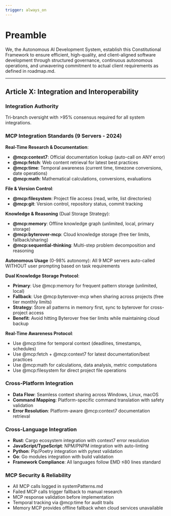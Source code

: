 ```yaml
---
trigger: always_on
---
```


# Preamble

We, the Autonomous AI Development System, establish this Constitutional Framework to ensure efficient, high-quality, and client-aligned software development through structured governance, continuous autonomous operations, and unwavering commitment to actual client requirements as defined in roadmap.md.

---

## Article X: Integration and Interoperability

### Integration Authority
Tri-branch oversight with >95% consensus required for all system integrations.

### MCP Integration Standards (9 Servers - 2024)
**Real-Time Research & Documentation**:
- **@mcp:context7**: Official documentation lookup (auto-call on ANY error)
- **@mcp:fetch**: Web content retrieval for latest best practices
- **@mcp:time**: Temporal awareness (current time, timezone conversions, date operations)
- **@mcp:math**: Mathematical calculations, conversions, evaluations

**File & Version Control**:
- **@mcp:filesystem**: Project file access (read, write, list directories)
- **@mcp:git**: Version control, repository status, commit tracking

**Knowledge & Reasoning** (Dual Storage Strategy):
- **@mcp:memory**: Offline knowledge graph (unlimited, local, primary storage)
- **@mcp:byterover-mcp**: Cloud knowledge storage (free tier limits, fallback/sharing)
- **@mcp:sequential-thinking**: Multi-step problem decomposition and reasoning

**Autonomous Usage** (0-98% autonomy):
All 9 MCP servers auto-called WITHOUT user prompting based on task requirements

**Dual Knowledge Storage Protocol**:
- **Primary**: Use @mcp:memory for frequent pattern storage (unlimited, local)
- **Fallback**: Use @mcp:byterover-mcp when sharing across projects (free tier monthly limits)
- **Strategy**: Store all patterns in memory first, sync to byterover for cross-project access
- **Benefit**: Avoid hitting Byterover free tier limits while maintaining cloud backup

**Real-Time Awareness Protocol**:
- Use @mcp:time for temporal context (deadlines, timestamps, schedules)
- Use @mcp:fetch + @mcp:context7 for latest documentation/best practices
- Use @mcp:math for calculations, data analysis, metric computations
- Use @mcp:filesystem for direct project file operations

### Cross-Platform Integration
- **Data Flow**: Seamless context sharing across Windows, Linux, macOS
- **Command Mapping**: Platform-specific command translation with safety validation
- **Error Resolution**: Platform-aware @mcp:context7 documentation retrieval

### Cross-Language Integration
- **Rust**: Cargo ecosystem integration with context7 error resolution
- **JavaScript/TypeScript**: NPM/PNPM integration with auto-linting
- **Python**: Pip/Poetry integration with pytest validation
- **Go**: Go modules integration with build validation
- **Framework Compliance**: All languages follow EMD ≤80 lines standard

### MCP Security & Reliability
- All MCP calls logged in systemPatterns.md
- Failed MCP calls trigger fallback to manual research
- MCP response validation before implementation
- Temporal tracking via @mcp:time for audit trails
- Memory MCP provides offline fallback when cloud services unavailable
